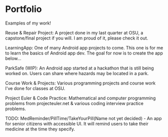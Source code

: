 # Portfolio
Examples of my work!

Reuse & Repair Project: A project done in my last quarter at OSU, a capstone/final project if you will. I am proud of it, please check it out.

LearningApp: One of many Android app projects to come. This one is for me to learn the basics of Android app dev. The goal for now is to create the app below...

ParkSafe (WIP): An Android app started at a hackathon that is still being worked on. Users can share where hazards may be located in a park.

Course Work & Projects: Various programming projects and course work I've done for classes at OSU.

Project Euler & Code Practice: Mathematical and computer programming problems from projecteuler.net & various coding interview practice problems.

TODO: MedReminder/PillTime/TakeYourPill(Name not yet decided) - An app for senior citizens with accessible UI. It will remind users to take their medicine at the time they specify.


